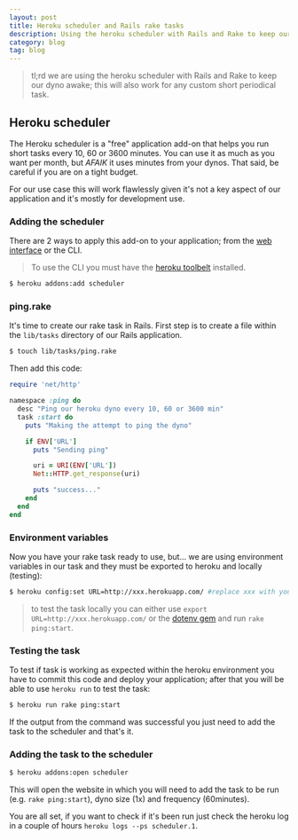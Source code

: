```yaml
---
layout: post
title: Heroku scheduler and Rails rake tasks
description: Using the heroku scheduler with Rails and Rake to keep our dyno awake; this will also work for any custom short periodical task.
category: blog
tag: blog
---
```


> tl;rd we are using the heroku scheduler with Rails and Rake to keep our dyno
> awake; this will also work for any custom short periodical task.

## Heroku scheduler

The Heroku scheduler is a "free" application add-on that helps you run short tasks
every 10, 60 or 3600 minutes. You can use it as much as you want per month, but *AFAIK*
it uses minutes from your dynos. That said, be careful if you are on a tight budget.

For our use case this will work flawlessly given it's not a key aspect of our
application and it's mostly for development use.

### Adding the scheduler

There are 2 ways to apply this add-on to your application; from the [web interface](https://addons.heroku.com/scheduler)
or the CLI.

> To use the CLI you must have the [heroku toolbelt](https://toolbelt.heroku.com/) installed.

```bash
$ heroku addons:add scheduler
```
### ping.rake

It's time to create our rake task in Rails. First step is to create a file within
the `lib/tasks` directory of our Rails application.

```bash
$ touch lib/tasks/ping.rake
```

Then add this code:

```ruby
require 'net/http'

namespace :ping do
  desc "Ping our heroku dyno every 10, 60 or 3600 min"
  task :start do
    puts "Making the attempt to ping the dyno"

    if ENV['URL']
      puts "Sending ping"

      uri = URI(ENV['URL'])
      Net::HTTP.get_response(uri)

      puts "success..."
    end
  end
end
```

### Environment variables

Now you have your rake task ready to use, but... we are using environment variables
in our task and they must be exported to heroku and locally (testing):

```bash
$ heroku config:set URL=http://xxx.herokuapp.com/ #replace xxx with your heroku appmane
```

> to test the task locally you can either use `export URL=http://xxx.herokuapp.com/`
> or the [dotenv gem](https://github.com/bkeepers/dotenv) and run `rake ping:start`.

### Testing the task

To test if task is working as expected within the heroku environment you have to
commit this code and deploy your application; after that you will be able to
use `heroku run` to test the task:

```bash
$ heroku run rake ping:start
```

If the output from the command was successful you just need to add the task to the
scheduler and that's it.

### Adding the task to the scheduler

```bash
$ heroku addons:open scheduler
```

This will open the website in which you will need to add the task to be run
(e.g. `rake ping:start`), dyno size (1x) and frequency (60minutes).

You are all set, if you want to check if it's been run just check the heroku log
in a couple of hours `heroku logs --ps scheduler.1`.
